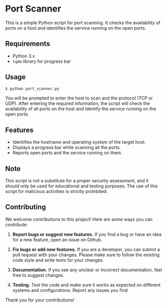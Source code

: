 # Port Scanner

This is a simple Python script for port scanning. It checks the availability of ports on a host and identifies the service running on the open ports.

## Requirements
- Python 3.x
- `tqdm` library for progress bar

## Usage

```bash 
$ python port_scanner.py 
```

You will be prompted to enter the host to scan and the protocol (TCP or UDP). After entering the required information, the script will check the availability of all ports on the host and identify the service running on the open ports.

## Features

- Identifies the hostname and operating system of the target host.
- Displays a progress bar while scanning all the ports.
- Reports open ports and the service running on them.

## Note

This script is not a substitute for a proper security assessment, and it should only be used for educational and testing purposes. The use of this script for malicious activities is strictly prohibited.


## Contributing

We welcome contributions to this project! Here are some ways you can contribute:

1. **Report bugs or suggest new features.** If you find a bug or have an idea for a new feature, open an issue on Github.

2. **Fix bugs or add new features.** If you are a developer, you can submit a pull request with your changes. Please make sure to follow the existing code style and write tests for your changes.

3. **Documentation.** If you see any unclear or incorrect documentation, feel free to suggest changes.

4. **Testing.** Test the code and make sure it works as expected on different systems and configurations. Report any issues you find.


Thank you for your contributions!

